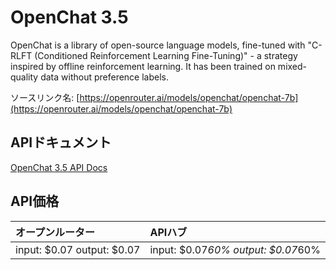 # OpenChat 3.5

OpenChat is a library of open-source language models, fine-tuned with "C-RLFT (Conditioned Reinforcement Learning Fine-Tuning)" - a strategy inspired by offline reinforcement learning. It has been trained on mixed-quality data without preference labels.

ソースリンク名: [https://openrouter.ai/models/openchat/openchat-7b](https://openrouter.ai/models/openchat/openchat-7b)

## APIドキュメント

[OpenChat 3.5 API Docs](../apis/ja/OpenChat_3.5.md)

## API価格

| オープンルーター | APIハブ |
|:---|:---|
| input: $0.07 output: $0.07 | input: $0.07*60% output: $0.07*60% |
